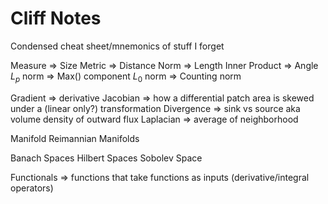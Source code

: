 # Cliff Notes

Condensed cheat sheet/mnemonics of stuff I forget

Measure => Size
Metric => Distance
Norm => Length
Inner Product => Angle
$L_{p}$ norm => Max() component
$L_{0}$ norm => Counting norm

Gradient => derivative
Jacobian => how a differential patch area is skewed under a (linear only?) transformation
Divergence => sink vs source aka volume density of outward flux
Laplacian => average of neighborhood

Manifold
Reimannian Manifolds

Banach Spaces
Hilbert Spaces
Sobolev Space

Functionals => functions that take functions as inputs (derivative/integral operators)
